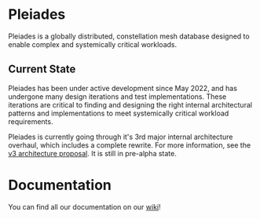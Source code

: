 # Pleiades

Pleiades is a globally distributed, constellation mesh database designed to enable complex and systemically critical workloads.

## Current State

Pleiades has been under active development since May 2022, and has undergone many design iterations and test implementations. These iterations are critical to finding and designing the right internal architectural patterns and implementations to meet systemically critical workload requirements.

Pleiades is currently going through it's 3rd major internal architecture overhaul, which includes a complete rewrite. For more information, see the [v3 architecture proposal](https://shieldmaidens.wikiforge.net/Pleiades_Architecture#v3_Proposal). It is still in pre-alpha state.

# Documentation

You can find all our documentation on our [wiki](https://shieldmaidens.wikiforge.net/Main_Page)!
